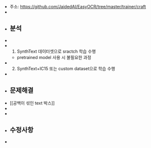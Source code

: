 - 주소: https://github.com/JaidedAI/EasyOCR/tree/master/trainer/craft
-
- ## 분석
-
- 1) SynthText 데이터셋으로 sractch 학습 수행
	- pretrained model 사용 시 불필요한 과정
- 2) SynthText+IC15 또는 custom dataset으로 학습 수행
-
- ## 문제해결
- [[공백이 섞인 text 박스]]
-
-
- ## 수정사항
-
